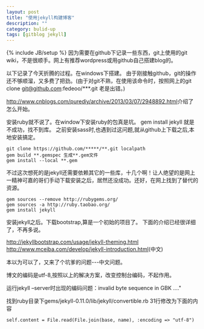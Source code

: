 ```yaml
---
layout: post
title: "使用jekyll构建博客"
description: ""
category: bulid-up
tags: [gitblog jekyll]
---
```

{% include JB/setup %}
因为需要在github下记录一些东西，git上使用的git wiki，不是很顺手。网上有推荐wordpress或用github自己搭建blog的。

以下记录了今天折腾的过程。在windows下搭建。
由于刚接触github，git的操作还不够顺溜，又多费了把劲。(由于对git不熟，在使用该命令时，按照网上的git clone git@github.com:fedeoo/***.git 老是出错。)

<http://www.cnblogs.com/purediy/archive/2013/03/07/2948892.html>介绍了怎么开始。

安装ruby就不说了。在window下安装ruby的包真是坑。
gem install jekyll 就是不成功，找不到库。
之前安装sass时,也遇到过这问题,就从github上下载之后,本地安装搞定。

	git clone https://github.com/*****/**.git localpath
	gem build **.gemspec 生成**.gem文件 
	gem install --local **.gem

不过这次想死的是jekyll还需要依赖其它的一些库，十几个啊！让人绝望的是网上一精神可嘉的哥们手动下载安装之后，居然还没成功。还好，在网上找到了替代的资源。

	gem sources --remove http://rubygems.org/ 
	gem sources -a http://ruby.taobao.org/ 
	gem install jekyll

安装jekyll之后。下载bootstrap,算是一个初始的项目了。
下面的介绍已经很详细了，不再多说。

<http://jekyllbootstrap.com/usage/jekyll-theming.html>
<http://www.mceiba.com/develop/jekyll-introduction.html>(中文)

本以为可以了，又来了个坑爹的问题---中文问题。

博文的编码是utf-8,按照以上的解决方案，改变控制台编码，不起作用。

运行jekyll –server时出现的编码问题：invalid byte sequence in GBK ...."

找到ruby目录下gems/jekyll-0.11.0/lib/jekyll/convertible.rb 31行修改为下面的内容

	self.content = File.read(File.join(base, name), :encoding => "utf-8")
